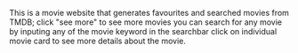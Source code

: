 This is a movie website that generates favourites and searched movies from TMDB;
click "see more" to see more movies 
you can search for any movie by inputing any of the movie keyword in the searchbar
click on individual movie card to see more details about the movie.
